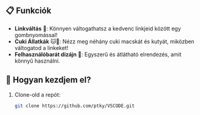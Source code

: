 ## 📋 Funkciók

- **Linkváltás** 🔀: Könnyen váltogathatsz a kedvenc linkjeid között egy gombnyomással!
- **Cuki Állatkák** 🐱🐶: Nézz meg néhány cuki macskát és kutyát, miközben váltogatod a linkeket!
- **Felhasználóbarát dizájn** 🎨: Egyszerű és átlátható elrendezés, amit könnyű használni.

## 🚀 Hogyan kezdjem el?

1. Clone-old a repót: 
   ```bash
   git clone https://github.com/ptky/VSCODE.git
